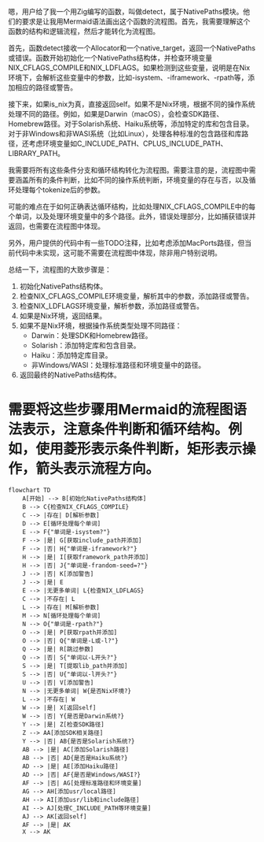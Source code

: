 嗯，用户给了我一个用Zig编写的函数，叫做detect，属于NativePaths模块。他们的要求是让我用Mermaid语法画出这个函数的流程图。首先，我需要理解这个函数的结构和逻辑流程，然后才能转化为流程图。

首先，函数detect接收一个Allocator和一个native_target，返回一个NativePaths或错误。函数开始初始化一个NativePaths结构体，并检查环境变量NIX_CFLAGS_COMPILE和NIX_LDFLAGS。如果检测到这些变量，说明是在Nix环境下，会解析这些变量中的参数，比如-isystem、-iframework、-rpath等，添加相应的路径或警告。

接下来，如果is_nix为真，直接返回self。如果不是Nix环境，根据不同的操作系统处理不同的路径。例如，如果是Darwin（macOS），会检查SDK路径、Homebrew路径。对于Solarish系统、Haiku系统等，添加特定的库和包含目录。对于非Windows和非WASI系统（比如Linux），处理各种标准的包含路径和库路径，还考虑环境变量如C_INCLUDE_PATH、CPLUS_INCLUDE_PATH、LIBRARY_PATH。

我需要将所有这些条件分支和循环结构转化为流程图。需要注意的是，流程图中需要涵盖所有的条件判断，比如不同的操作系统判断，环境变量的存在与否，以及循环处理每个tokenize后的参数。

可能的难点在于如何正确表达循环结构，比如处理NIX_CFLAGS_COMPILE中的每个单词，以及处理环境变量中的多个路径。此外，错误处理部分，比如捕获错误并返回，也需要在流程图中体现。

另外，用户提供的代码中有一些TODO注释，比如考虑添加MacPorts路径，但当前代码中未实现，这可能不需要在流程图中体现，除非用户特别说明。

总结一下，流程图的大致步骤是：

1. 初始化NativePaths结构体。
2. 检查NIX_CFLAGS_COMPILE环境变量，解析其中的参数，添加路径或警告。
3. 检查NIX_LDFLAGS环境变量，解析参数，添加路径或警告。
4. 如果是Nix环境，返回结果。
5. 如果不是Nix环境，根据操作系统类型处理不同路径：
   - Darwin：处理SDK和Homebrew路径。
   - Solarish：添加特定库和包含目录。
   - Haiku：添加特定库目录。
   - 非Windows/WASI：处理标准路径和环境变量中的路径。
6. 返回最终的NativePaths结构体。

需要将这些步骤用Mermaid的流程图语法表示，注意条件判断和循环结构。例如，使用菱形表示条件判断，矩形表示操作，箭头表示流程方向。
================================================
```mermaid
flowchart TD
    A[开始] --> B[初始化NativePaths结构体]
    B --> C{检查NIX_CFLAGS_COMPILE}
    C --> |存在| D[解析参数]
    D --> E[循环处理每个单词]
    E --> F{"单词是-isystem?"}
    F --> |是| G[获取include_path并添加]
    F --> |否| H{"单词是-iframework?"}
    H --> |是| I[获取framework_path并添加]
    H --> |否| J{"单词是-frandom-seed=?"}
    J --> |否| K[添加警告]
    J --> |是| E
    E --> |无更多单词| L{检查NIX_LDFLAGS}
    C --> |不存在| L
    L --> |存在| M[解析参数]
    M --> N[循环处理每个单词]
    N --> O{"单词是-rpath?"}
    O --> |是| P[获取rpath并添加]
    O --> |否| Q{"单词是-L或-l?"}
    Q --> |是| R[跳过参数]
    Q --> |否| S{"单词以-L开头?"}
    S --> |是| T[提取lib_path并添加]
    S --> |否| U{"单词以-l开头?"}
    U --> |否| V[添加警告]
    N --> |无更多单词| W{是否Nix环境?}
    L --> |不存在| W
    W --> |是| X[返回self]
    W --> |否| Y{是否是Darwin系统?}
    Y --> |是| Z[检查SDK路径]
    Z --> AA[添加SDK相关路径]
    Y --> |否| AB{是否是Solarish系统?}
    AB --> |是| AC[添加Solarish路径]
    AB --> |否| AD{是否是Haiku系统?}
    AD --> |是| AE[添加Haiku路径]
    AD --> |否| AF{是否是Windows/WASI?}
    AF --> |否| AG[处理标准路径和环境变量]
    AG --> AH[添加usr/local路径]
    AH --> AI[添加usr/lib和include路径]
    AI --> AJ[处理C_INCLUDE_PATH等环境变量]
    AJ --> AK[返回self]
    AF --> |是| AK
    X --> AK
```